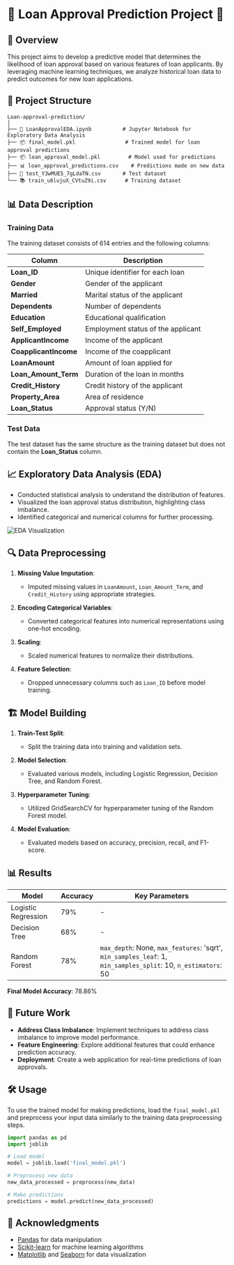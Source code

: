 

















# 🌟 Loan Approval Prediction Project 🌟

## 📖 Overview

This project aims to develop a predictive model that determines the likelihood of loan approval based on various features of loan applicants. By leveraging machine learning techniques, we analyze historical loan data to predict outcomes for new loan applications.


## 📁 Project Structure

```plaintext
Loan-approval-prediction/
│
├── 📓 LoanApprovalEDA.ipynb          # Jupyter Notebook for Exploratory Data Analysis
├── 📦 final_model.pkl                # Trained model for loan approval predictions
├── 📦 loan_approval_model.pkl         # Model used for predictions
├── 📊 loan_approval_predictions.csv    # Predictions made on new data
├── 🧪 test_Y3wMUE5_7gLdaTN.csv       # Test dataset
└── 📚 train_u6lujuX_CVtuZ9i.csv      # Training dataset
```


## 📊 Data Description

### Training Data
The training dataset consists of 614 entries and the following columns:

| **Column**              | **Description**                                           |
|------------------------|-----------------------------------------------------------|
| **Loan_ID**            | Unique identifier for each loan                           |
| **Gender**             | Gender of the applicant                                   |
| **Married**            | Marital status of the applicant                           |
| **Dependents**         | Number of dependents                                      |
| **Education**          | Educational qualification                                 |
| **Self_Employed**      | Employment status of the applicant                        |
| **ApplicantIncome**     | Income of the applicant                                   |
| **CoapplicantIncome**   | Income of the coapplicant                                |
| **LoanAmount**         | Amount of loan applied for                                |
| **Loan_Amount_Term**   | Duration of the loan in months                           |
| **Credit_History**     | Credit history of the applicant                           |
| **Property_Area**      | Area of residence                                        |
| **Loan_Status**        | Approval status (Y/N)                                   |

### Test Data
The test dataset has the same structure as the training dataset but does not contain the **Loan_Status** column.

## 📈 Exploratory Data Analysis (EDA)

- Conducted statistical analysis to understand the distribution of features.
- Visualized the loan approval status distribution, highlighting class imbalance.
- Identified categorical and numerical columns for further processing.

![EDA Visualization](path/to/eda_visualization.png)

## 🔍 Data Preprocessing

1. **Missing Value Imputation**:
   - Imputed missing values in `LoanAmount`, `Loan_Amount_Term`, and `Credit_History` using appropriate strategies.

2. **Encoding Categorical Variables**:
   - Converted categorical features into numerical representations using one-hot encoding.

3. **Scaling**:
   - Scaled numerical features to normalize their distributions.

4. **Feature Selection**:
   - Dropped unnecessary columns such as `Loan_ID` before model training.

## 🏗️ Model Building

1. **Train-Test Split**: 
   - Split the training data into training and validation sets.

2. **Model Selection**: 
   - Evaluated various models, including Logistic Regression, Decision Tree, and Random Forest.

3. **Hyperparameter Tuning**:
   - Utilized GridSearchCV for hyperparameter tuning of the Random Forest model.

4. **Model Evaluation**:
   - Evaluated models based on accuracy, precision, recall, and F1-score.

## 📊 Results

| **Model**            | **Accuracy**  | **Key Parameters**                                       |
|---------------------|---------------|----------------------------------------------------------|
| Logistic Regression  | 79%           | -                                                        |
| Decision Tree        | 68%           | -                                                        |
| Random Forest        | 78%           | `max_depth`: None, `max_features`: 'sqrt', `min_samples_leaf`: 1, `min_samples_split`: 10, `n_estimators`: 50 |

**Final Model Accuracy**: 78.86%

## 🚀 Future Work

- **Address Class Imbalance**: Implement techniques to address class imbalance to improve model performance.
- **Feature Engineering**: Explore additional features that could enhance prediction accuracy.
- **Deployment**: Create a web application for real-time predictions of loan approvals.

## 🛠️ Usage

To use the trained model for making predictions, load the `final_model.pkl` and preprocess your input data similarly to the training data preprocessing steps.

```python
import pandas as pd
import joblib

# Load model
model = joblib.load('final_model.pkl')

# Preprocess new data
new_data_processed = preprocess(new_data)

# Make predictions
predictions = model.predict(new_data_processed)
```

## 📝 Acknowledgments

- [Pandas](https://pandas.pydata.org/) for data manipulation
- [Scikit-learn](https://scikit-learn.org/stable/) for machine learning algorithms
- [Matplotlib](https://matplotlib.org/) and [Seaborn](https://seaborn.pydata.org/) for data visualization


